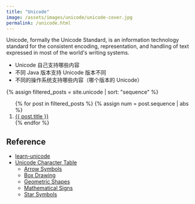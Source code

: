 ```yaml
---
title: "Unicode"
image: /assets/images/unicode/unicode-cover.jpg
permalink: /unicode.html
---
```


Unicode, formally the Unicode Standard, is an information technology standard for the consistent encoding, representation, and handling of text expressed in most of the world's writing systems.

- Unicode 自己支持哪些内容
- 不同 Java 版本支持 Unicode 版本不同
- 不同的操作系统支持哪些内容（哪个版本的 Unicode）


{%
assign filtered_posts = site.unicode |
sort: "sequence"
%}
<ol>
    {% for post in filtered_posts %}
    {% assign num = post.sequence | abs %}
    <li>
        <a href="{{ post.url }}" target="_blank">{{ post.title }}</a>
    </li>
    {% endfor %}
</ol>

## Reference

- [learn-unicode](https://github.com/lsieun/learn-unicode)
- [Unicode Character Table](https://unicode-table.com/en/)
  - [Arrow Symbols](https://unicode-table.com/en/sets/arrow-symbols/)
  - [Box Drawing](https://unicode-table.com/en/blocks/box-drawing/)
  - [Geometric Shapes](https://unicode-table.com/en/blocks/geometric-shapes/)
  - [Mathematical Signs](https://unicode-table.com/en/sets/mathematical-signs/)
  - [Star Symbols](https://unicode-table.com/en/sets/star-symbols/)
